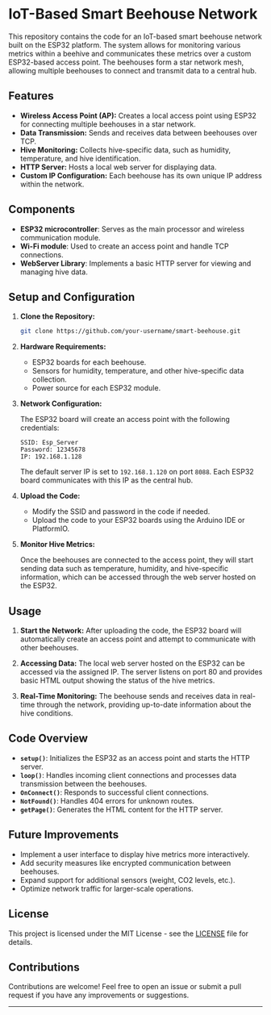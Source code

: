 # IoT-Based Smart Beehouse Network

This repository contains the code for an IoT-based smart beehouse network built on the ESP32 platform. The system allows for monitoring various metrics within a beehive and communicates these metrics over a custom ESP32-based access point. The beehouses form a star network mesh, allowing multiple beehouses to connect and transmit data to a central hub.

## Features

- **Wireless Access Point (AP):** Creates a local access point using ESP32 for connecting multiple beehouses in a star network.
- **Data Transmission:** Sends and receives data between beehouses over TCP.
- **Hive Monitoring:** Collects hive-specific data, such as humidity, temperature, and hive identification.
- **HTTP Server:** Hosts a local web server for displaying data.
- **Custom IP Configuration:** Each beehouse has its own unique IP address within the network.

## Components

- **ESP32 microcontroller**: Serves as the main processor and wireless communication module.
- **Wi-Fi module**: Used to create an access point and handle TCP connections.
- **WebServer Library**: Implements a basic HTTP server for viewing and managing hive data.

## Setup and Configuration

1. **Clone the Repository:**

   ```bash
   git clone https://github.com/your-username/smart-beehouse.git
   ```

2. **Hardware Requirements:**

   - ESP32 boards for each beehouse.
   - Sensors for humidity, temperature, and other hive-specific data collection.
   - Power source for each ESP32 module.

3. **Network Configuration:**

   The ESP32 board will create an access point with the following credentials:

   ```plaintext
   SSID: Esp_Server
   Password: 12345678
   IP: 192.168.1.128
   ```

   The default server IP is set to `192.168.1.120` on port `8088`. Each ESP32 board communicates with this IP as the central hub.

4. **Upload the Code:**

   - Modify the SSID and password in the code if needed.
   - Upload the code to your ESP32 boards using the Arduino IDE or PlatformIO.

5. **Monitor Hive Metrics:**

   Once the beehouses are connected to the access point, they will start sending data such as temperature, humidity, and hive-specific information, which can be accessed through the web server hosted on the ESP32.

## Usage

1. **Start the Network:**
   After uploading the code, the ESP32 board will automatically create an access point and attempt to communicate with other beehouses.

2. **Accessing Data:**
   The local web server hosted on the ESP32 can be accessed via the assigned IP. The server listens on port 80 and provides basic HTML output showing the status of the hive metrics.

3. **Real-Time Monitoring:**
   The beehouse sends and receives data in real-time through the network, providing up-to-date information about the hive conditions.

## Code Overview

- **`setup()`**: Initializes the ESP32 as an access point and starts the HTTP server.
- **`loop()`**: Handles incoming client connections and processes data transmission between the beehouses.
- **`OnConnect()`**: Responds to successful client connections.
- **`NotFound()`**: Handles 404 errors for unknown routes.
- **`getPage()`**: Generates the HTML content for the HTTP server.

## Future Improvements

- Implement a user interface to display hive metrics more interactively.
- Add security measures like encrypted communication between beehouses.
- Expand support for additional sensors (weight, CO2 levels, etc.).
- Optimize network traffic for larger-scale operations.

## License

This project is licensed under the MIT License - see the [LICENSE](LICENSE) file for details.

## Contributions

Contributions are welcome! Feel free to open an issue or submit a pull request if you have any improvements or suggestions.

---

